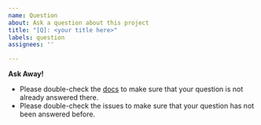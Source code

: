 ```yaml
---
name: Question
about: Ask a question about this project
title: "[Q]: <your title here>"
labels: question
assignees: ''

---
```


**Ask Away!**

- Please double-check the [docs](https://ruck.dontpanic.sh) to make sure that your question is not already answered there.
- Please double-check the issues to make sure that your question has not been answered before.
